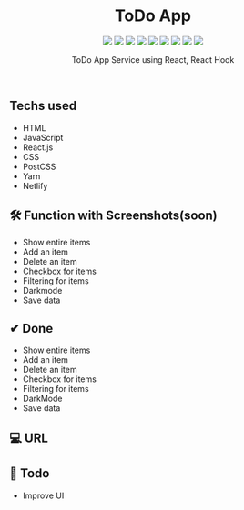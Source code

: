 <h1 align="center"> ToDo App </h1>

<p align="center">
  
  <img src="https://img.shields.io/badge/ToDo App-3F708D" />
  <img src="https://img.shields.io/badge/HTML-E34F26" />
  <img src="https://img.shields.io/badge/CSS-1572B6" />
  <img src="https://img.shields.io/badge/PostCSS-DD3A0A" />
  <img src="https://img.shields.io/badge/Javascript-F7DF1E" />
  <img src="https://img.shields.io/badge/React-61DAFB" />
  <img src="https://img.shields.io/badge/Npm-CB3837" />
  <img src="https://img.shields.io/badge/Yarn-2C8EBB" />
  <img src="https://img.shields.io/badge/Netlify-00C7B7" />

</p>

<p align="center">
  ToDo App Service using React, React Hook
</p>

<br/>

## Techs used

- HTML
- JavaScript
- React.js
- CSS
- PostCSS
- Yarn
- Netlify

## 🛠 Function with Screenshots(soon)

- Show entire items
- Add an item
- Delete an item
- Checkbox for items
- Filtering for items
- Darkmode
- Save data

## ✔ Done

- Show entire items
- Add an item
- Delete an item
- Checkbox for items
- Filtering for items
- DarkMode
- Save data

## 💻 URL

## 📖 Todo

- Improve UI
